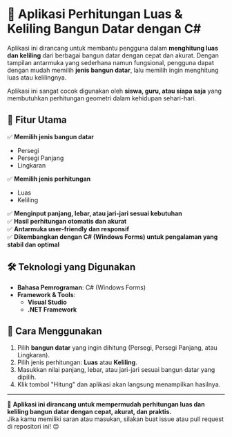 # 📐 Aplikasi Perhitungan Luas & Keliling Bangun Datar dengan C#  

Aplikasi ini dirancang untuk membantu pengguna dalam **menghitung luas dan keliling** dari berbagai bangun datar dengan cepat dan akurat. Dengan tampilan antarmuka yang sederhana namun fungsional, pengguna dapat dengan mudah memilih **jenis bangun datar**, lalu memilih ingin menghitung luas atau kelilingnya.  

Aplikasi ini sangat cocok digunakan oleh **siswa, guru, atau siapa saja** yang membutuhkan perhitungan geometri dalam kehidupan sehari-hari.  

## 🔹 Fitur Utama  
✅ **Memilih jenis bangun datar**  
   - Persegi  
   - Persegi Panjang  
   - Lingkaran  

✅ **Memilih jenis perhitungan**  
   - Luas  
   - Keliling  

✅ **Menginput panjang, lebar, atau jari-jari sesuai kebutuhan**  
✅ **Hasil perhitungan otomatis dan akurat**  
✅ **Antarmuka user-friendly dan responsif**  
✅ **Dikembangkan dengan C# (Windows Forms) untuk pengalaman yang stabil dan optimal**  

## 🛠 Teknologi yang Digunakan  
- **Bahasa Pemrograman**: C# (Windows Forms)  
- **Framework & Tools**:  
  - **Visual Studio**  
  - **.NET Framework**  

## 📌 Cara Menggunakan  
1. Pilih **bangun datar** yang ingin dihitung (Persegi, Persegi Panjang, atau Lingkaran).  
2. Pilih jenis perhitungan: **Luas** atau **Keliling**.  
3. Masukkan nilai panjang, lebar, atau jari-jari sesuai bangun datar yang dipilih.  
4. Klik tombol "Hitung" dan aplikasi akan langsung menampilkan hasilnya.  

---

🚀 **Aplikasi ini dirancang untuk mempermudah perhitungan luas dan keliling bangun datar dengan cepat, akurat, dan praktis.**  
Jika kamu memiliki saran atau masukan, silakan buat issue atau pull request di repositori ini! 😊  
